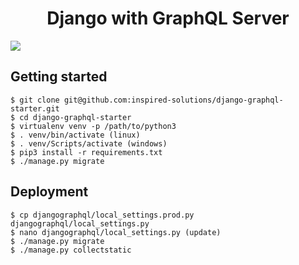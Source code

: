 <h1 align="center"><strong>Django with GraphQL Server</strong></h1>

![](https://cdn-images-1.medium.com/max/1600/1*jLrvxW83rre-25Nrhk-tww.png)

## Getting started
```
$ git clone git@github.com:inspired-solutions/django-graphql-starter.git
$ cd django-graphql-starter
$ virtualenv venv -p /path/to/python3
$ . venv/bin/activate (linux)
$ . venv/Scripts/activate (windows)
$ pip3 install -r requirements.txt
$ ./manage.py migrate
```

## Deployment
```
$ cp djangographql/local_settings.prod.py djangographql/local_settings.py
$ nano djangographql/local_settings.py (update)
$ ./manage.py migrate
$ ./manage.py collectstatic
```
